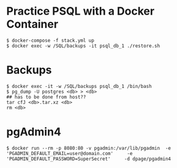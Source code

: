 # Practice PSQL with a Docker Container

```
$ docker-compose -f stack.yml up  
$ docker exec -w /SQL/backups -it psql_db_1 ./restore.sh
```
# Backups
```
$ docker exec -it -w /SQL/backups psql_db_1 /bin/bash
$ pg_dump -U postgres <db> > <db>
## has to be done from host??
tar cfJ <db>.tar.xz <db>
rm <db>
```

# pgAdmin4

```
$ docker run --rm -p 8080:80 -v pgadmin:/var/lib/pgadmin  -e 'PGADMIN_DEFAULT_EMAIL=user@domain.com'     -e 'PGADMIN_DEFAULT_PASSWORD=SuperSecret'     -d dpage/pgadmin4
```
